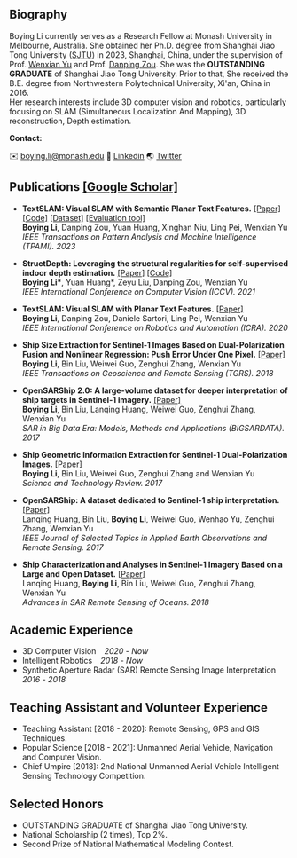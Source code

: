 ## Biography

Boying Li currently serves as a Research Fellow at Monash University in Melbourne, Australia. She obtained her Ph.D. degree from Shanghai Jiao Tong University ([SJTU](https://en.sjtu.edu.cn/)) in 2023, Shanghai, China, under the supervision of Prof. [Wenxian Yu](https://www.researchgate.net/profile/Wenxian-Yu) and Prof. [Danping Zou](https://drone.sjtu.edu.cn/dpzou/).
She was the **OUTSTANDING GRADUATE** of Shanghai Jiao Tong University.
Prior to that, She received the B.E. degree from Northwestern Polytechnical University, Xi'an, China in 2016.  
Her research interests include 3D computer vision and robotics, particularly focusing on SLAM (Simultaneous Localization And Mapping), 3D reconstruction, Depth estimation.
<!-- <p>([NWPU](https://en.nwpu.edu.cn/))</p> -->

**Contact:** 

✉️ [boying.li@monash.edu](boying.li@monash.edu)
🔗 [Linkedin](https://www.linkedin.com/in/boying-li-8006082b8/)
🌏 [Twitter](https://twitter.com/BoyingLi_LBY)


## Publications [[Google Scholar]](https://scholar.google.com.hk/citations?user=hYrcIe0AAAAJ&hl=zh-CN&oi=ao)

- **TextSLAM: Visual SLAM with Semantic Planar Text Features.** [[Paper]](https://ieeexplore.ieee.org/abstract/document/10285400) [[Code]](https://github.com/SJTU-ViSYS/TextSLAM) [[Dataset]](https://github.com/SJTU-ViSYS/TextSLAM-Dataset/) [[Evaluation tool]](https://github.com/SJTU-ViSYS/SLAM_Evaluation/) <br>
**Boying Li**, Danping Zou, Yuan Huang, Xinghan Niu, Ling Pei, Wenxian Yu <br>
*IEEE Transactions on Pattern Analysis and Machine Intelligence (TPAMI). 2023*

- **StructDepth: Leveraging the structural regularities for self-supervised indoor depth estimation.** [[Paper]](https://arxiv.org/abs/2108.08574) [[Code]](https://github.com/SJTU-ViSYS/StructDepth) <br>
**Boying Li\***, Yuan Huang\*, Zeyu Liu, Danping Zou, Wenxian Yu <br>
*IEEE International Conference on Computer Vision (ICCV). 2021*

- **TextSLAM: Visual SLAM with Planar Text Features.** [[Paper]](https://arxiv.org/abs/1912.05002)<br>
**Boying Li**, Danping Zou, Daniele Sartori, Ling Pei, Wenxian Yu <br>
*IEEE International Conference on Robotics and Automation (ICRA). 2020*

- **Ship Size Extraction for Sentinel-1 Images Based on Dual-Polarization Fusion and Nonlinear Regression: Push Error Under One Pixel.** [[Paper]](https://ieeexplore.ieee.org/abstract/document/8392506/)<br>
**Boying Li**, Bin Liu, Weiwei Guo, Zenghui Zhang, Wenxian Yu <br>
*IEEE Transactions on Geoscience and Remote Sensing (TGRS). 2018* 

- **OpenSARShip 2.0: A large-volume dataset for deeper interpretation of ship targets in Sentinel-1 imagery.** [[Paper]](https://ieeexplore.ieee.org/abstract/document/8124929) <br>
**Boying Li**, Bin Liu, Lanqing Huang, Weiwei Guo, Zenghui Zhang, Wenxian Yu <br>
*SAR in Big Data Era: Models, Methods and Applications (BIGSARDATA). 2017* 

- **Ship Geometric Information Extraction for Sentinel-1 Dual-Polarization Images.** [[Paper]](https://www.cnki.com.cn/Article/CJFDTOTAL-KJDB201720017.htm) <br>
**Boying Li**, Bin Liu, Weiwei Guo, Zenghui Zhang and Wenxian Yu <br>
*Science and Technology Review. 2017*

- **OpenSARShip: A dataset dedicated to Sentinel-1 ship interpretation.** [[Paper]](https://ieeexplore.ieee.org/abstract/document/8067489)<br>
Lanqing Huang, Bin Liu, **Boying Li**, Weiwei Guo, Wenhao Yu, Zenghui Zhang, Wenxian Yu <br>
*IEEE Journal of Selected Topics in Applied Earth Observations and Remote Sensing. 2017* 

- **Ship Characterization and Analyses in Sentinel-1 Imagery Based on a Large and Open Dataset.** [[Paper]](https://www.taylorfrancis.com/chapters/edit/10.1201/9781351235822-11/ship-characterization-analyses-sentinel-1-imagery-based-large-open-dataset-lanqing-huang-boying-li-bin-liu-weiwei-guo-zenghui-zhang-wenxian-yu)<br>
Lanqing Huang, **Boying Li**, Bin Liu, Weiwei Guo, Zenghui Zhang, Wenxian Yu <br>
*Advances in SAR Remote Sensing of Oceans. 2018* 

## Academic Experience

- 3D Computer Vision &ensp; *2020* - *Now*
- Intelligent Robotics &ensp; *2018* - *Now*
- Synthetic Aperture Radar (SAR) Remote Sensing Image Interpretation &ensp;*2016* - *2018*

## Teaching Assistant and Volunteer Experience

- Teaching Assistant [2018 - 2020]: Remote Sensing, GPS and GIS Techniques.
- Popular Science [2018 - 2021]: Unmanned Aerial Vehicle, Navigation and Computer Vision.
- Chief Umpire [2018]: 2nd National Unmanned Aerial Vehicle Intelligent Sensing Technology Competition.

## Selected Honors
- OUTSTANDING GRADUATE of Shanghai Jiao Tong University.
- National Scholarship (2 times), Top 2%.
- Second Prize of National Mathematical Modeling Contest.




